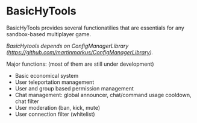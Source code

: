 # BasicHyTools

BasicHyTools provides several functionatilies that are essentials for any sandbox-based multiplayer game.

*BasicHytools depends on ConfigManagerLibrary (https://github.com/martinmarkus/ConfigManagerLibrary).*

Major functions: (most of them are still under development)
- Basic economical system
- User teleportation management
- User and group based permission management
- Chat management: global announcer, chat/command usage cooldown, chat filter
- User moderation (ban, kick, mute)
- User connection filter (whitelist)
